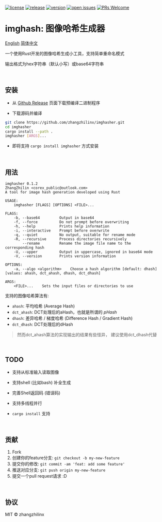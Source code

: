 [![license](https://img.shields.io/github/license/zhangzhilinx/imghasher)](https://choosealicense.com/licenses/mit/)
[![release](https://github.com/zhangzhilinx/imghasher/workflows/release/badge.svg)](https://github.com/zhangzhilinx/imghasher/releases)
[![version](https://img.shields.io/github/v/release/zhangzhilinx/imghasher?color=orange&label=version)](https://github.com/zhangzhilinx/imghasher/releases)
[![open issues](https://img.shields.io/github/issues-raw/zhangzhilinx/imghasher.svg)](https://github.com/zhangzhilinx/imghasher/issues)
[![PRs Welcome](https://img.shields.io/badge/PRs-welcome-peru.svg)](https://github.com/zhangzhilinx/imghasher/pulls)

# imghash: 图像哈希生成器

[English](README.md)
[简体中文](README.zh-CN.md)

一个使用Rust开发的图像哈希生成小工具，支持简单重命名模式

输出格式为hex字符串（默认小写）或base64字符串

<br>

## 安装

* 从 [Github Release](https://github.com/zhangzhilinx/imghasher/releases) 页面下载预编译二进制程序

* 下载源码并编译
```bash
git clone https://github.com/zhangzhilinx/imghasher.git
cd imghasher
cargo install --path .
imghasher [ARGS]...
```

* 即将支持 `cargo install imghasher` 方式安装

<br>

## 用法

```out
imghasher 0.1.2
ZhangZhilin <corex_public@outlook.com>
A tool for image hash generation developed using Rust

USAGE:
    imghasher [FLAGS] [OPTIONS] <FILE>...

FLAGS:
    -b, --base64         Output in base64
    -f, --force          Do not prompt before overwriting
    -h, --help           Prints help information
    -i, --interactive    Prompt before overwrite
    -q, --quiet          No output, suitable for rename mode
    -R, --recursive      Process directories recursively
        --rename         Rename the image file name to the corresponding hash
    -U, --upper          Output in uppercase, ignored in base64 mode
    -V, --version        Prints version information

OPTIONS:
    -a, --algo <algorithm>    Choose a hash algorithm [default: dhash]  [values: ahash, dct_ahash, dhash, dct_dhash]

ARGS:
    <FILE>...    Sets the input files or directories to use

```

支持的图像哈希算法有:
* `ahash`: 平均哈希 (Average Hash)
* `dct_ahash`: DCT处理后的aHash，也就是所谓的 *pHash*
* `dhash`: 差异哈希 / 梯度哈希 (Difference Hash / Gradient Hash)
* `dct_dhash`: DCT处理后的dHash

> 然而dct_ahash算法的实现输出的结果有些怪异，
> 建议使用dct_dhash代替

<br>

## TODO

* 支持从标准输入读取图像

* 支持shell (比如bash) 补全生成

* 完善Shell返回码 (错误码)

* 支持多线程并行

* `cargo install` 支持


<br>

## 贡献

1. Fork
2. 创建你的feature分支: `git checkout -b my-new-feature`
3. 提交你的修改: `git commit -am 'feat: add some feature'`
4. 推送对应分支: `git push origin my-new-feature`
5. 提交一个pull request请求 :D

<br>

## 协议

MIT © zhangzhilinx
